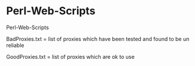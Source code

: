 Perl-Web-Scripts
================

Perl-Web-Scripts

BadProxies.txt = list of proxies which have been tested and found to be un reliable

GoodProxies.txt = list of proxies which are ok to use
